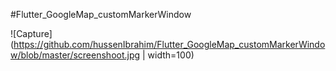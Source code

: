 #Flutter_GoogleMap_customMarkerWindow


![Capture](https://github.com/hussenIbrahim/Flutter_GoogleMap_customMarkerWindow/blob/master/screenshoot.jpg | width=100)
